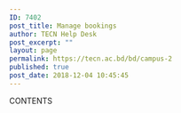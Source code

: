 ```yaml
---
ID: 7402
post_title: Manage bookings
author: TECN Help Desk
post_excerpt: ""
layout: page
permalink: https://tecn.ac.bd/bd/campus-2
published: true
post_date: 2018-12-04 10:45:45
---
```

CONTENTS
